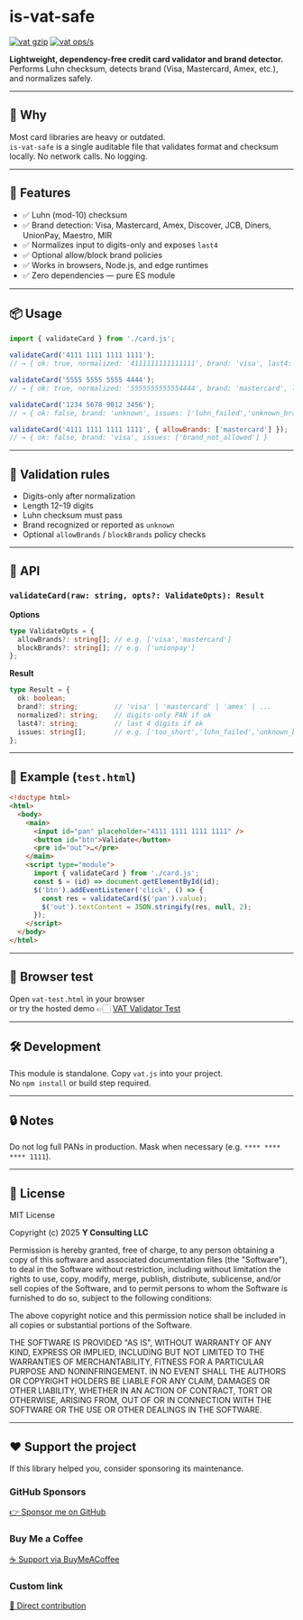 # is-vat-safe

[![vat gzip](https://img.shields.io/endpoint?url=https://raw.githubusercontent.com/yvancg/validators/main/metrics/vat.js.json)](../metrics/vat.js.json)
[![vat ops/s](https://img.shields.io/endpoint?url=https://raw.githubusercontent.com/yvancg/validators/main/bench/vat.json)](../bench/vat.json)

**Lightweight, dependency-free credit card validator and brand detector.**  
Performs Luhn checksum, detects brand (Visa, Mastercard, Amex, etc.), and normalizes safely.

---

## 🚀 Why

Most card libraries are heavy or outdated.  
`is-vat-safe` is a single auditable file that validates format and checksum locally. No network calls. No logging.

---

## 🌟 Features

- ✅ Luhn (mod-10) checksum  
- ✅ Brand detection: Visa, Mastercard, Amex, Discover, JCB, Diners, UnionPay, Maestro, MIR  
- ✅ Normalizes input to digits-only and exposes `last4`  
- ✅ Optional allow/block brand policies  
- ✅ Works in browsers, Node.js, and edge runtimes  
- ✅ Zero dependencies — pure ES module

---

## 📦 Usage

```js
import { validateCard } from './card.js';

validateCard('4111 1111 1111 1111');
// → { ok: true, normalized: '4111111111111111', brand: 'visa', last4: '1111', issues: [] }

validateCard('5555 5555 5555 4444');
// → { ok: true, normalized: '5555555555554444', brand: 'mastercard', last4: '4444', issues: [] }

validateCard('1234 5678 9012 3456');
// → { ok: false, brand: 'unknown', issues: ['luhn_failed','unknown_brand'] }

validateCard('4111 1111 1111 1111', { allowBrands: ['mastercard'] });
// → { ok: false, brand: 'visa', issues: ['brand_not_allowed'] }
```

---

## 🧩 Validation rules

- Digits-only after normalization  
- Length 12–19 digits  
- Luhn checksum must pass  
- Brand recognized or reported as `unknown`  
- Optional `allowBrands` / `blockBrands` policy checks

---

## 🧠 API

### `validateCard(raw: string, opts?: ValidateOpts): Result`

**Options**
```ts
type ValidateOpts = {
  allowBrands?: string[]; // e.g. ['visa','mastercard']
  blockBrands?: string[]; // e.g. ['unionpay']
};
```

**Result**
```ts
type Result = {
  ok: boolean;
  brand?: string;         // 'visa' | 'mastercard' | 'amex' | ...
  normalized?: string;    // digits-only PAN if ok
  last4?: string;         // last 4 digits if ok
  issues: string[];       // e.g. ['too_short','luhn_failed','unknown_brand','brand_not_allowed']
};
```

---

## 🧪 Example (`test.html`)

```html
<!doctype html>
<html>
  <body>
    <main>
      <input id="pan" placeholder="4111 1111 1111 1111" />
      <button id="btn">Validate</button>
      <pre id="out">…</pre>
    </main>
    <script type="module">
      import { validateCard } from './card.js';
      const $ = (id) => document.getElementById(id);
      $('btn').addEventListener('click', () => {
        const res = validateCard($('pan').value);
        $('out').textContent = JSON.stringify(res, null, 2);
      });
    </script>
  </body>
</html>
```

---

## 🧪 Browser test

Open `vat-test.html` in your browser  
or try the hosted demo 👉🏻 
[VAT Validator Test](https://yvancg.github.io/validators/is-vat-safe/vat-test.html)

---

## 🛠 Development

This module is standalone. Copy `vat.js` into your project.  
No `npm install` or build step required.

---

## 🔒 Notes

Do not log full PANs in production. Mask when necessary (e.g. `**** **** **** 1111`).

---

## 🪪 License

MIT License  

Copyright (c) 2025 **Y Consulting LLC**

Permission is hereby granted, free of charge, to any person obtaining a copy
of this software and associated documentation files (the "Software"), to deal
in the Software without restriction, including without limitation the rights
to use, copy, modify, merge, publish, distribute, sublicense, and/or sell
copies of the Software, and to permit persons to whom the Software is
furnished to do so, subject to the following conditions:

The above copyright notice and this permission notice shall be included in
all copies or substantial portions of the Software.

THE SOFTWARE IS PROVIDED "AS IS", WITHOUT WARRANTY OF ANY KIND, EXPRESS OR
IMPLIED, INCLUDING BUT NOT LIMITED TO THE WARRANTIES OF MERCHANTABILITY,
FITNESS FOR A PARTICULAR PURPOSE AND NONINFRINGEMENT. IN NO EVENT SHALL THE
AUTHORS OR COPYRIGHT HOLDERS BE LIABLE FOR ANY CLAIM, DAMAGES OR OTHER
LIABILITY, WHETHER IN AN ACTION OF CONTRACT, TORT OR OTHERWISE, ARISING FROM,
OUT OF OR IN CONNECTION WITH THE SOFTWARE OR THE USE OR OTHER DEALINGS IN
THE SOFTWARE.

---

## ❤️ Support the project

If this library helped you, consider sponsoring its maintenance.

### GitHub Sponsors

[👉 Sponsor me on GitHub](https://github.com/sponsors/yvancg)

### Buy Me a Coffee

[☕ Support via BuyMeACoffee](https://buymeacoffee.com/yconsulting)

### Custom link
[💸 Direct contribution](https://wise.com/pay/me/yvanc7)
